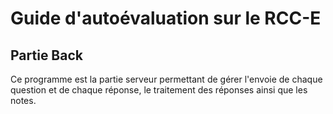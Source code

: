 # Guide d'autoévaluation sur le RCC-E

## Partie Back

Ce programme est la partie serveur permettant de gérer l'envoie de chaque question et de chaque réponse, le traitement
des réponses ainsi que les notes.